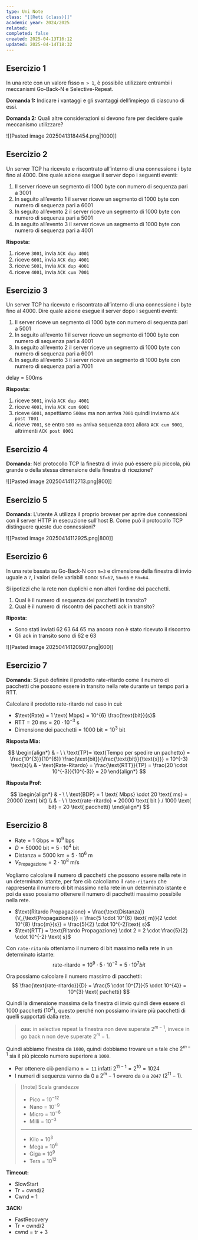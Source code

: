 ```yaml
---
type: Uni Note
class: "[[Reti (class)]]"
academic year: 2024/2025
related: 
completed: false
created: 2025-04-13T16:12
updated: 2025-04-14T18:32
---
```

## Esercizio 1

In una rete con un valore fisso `m > 1`, è possibile utilizzare entrambi i meccanismi Go-Back-N e Selective-Repeat.

**Domanda 1:** Indicare i vantaggi e gli svantaggi dell’impiego di ciascuno di essi.

**Domanda 2:** Quali altre considerazioni si devono fare per decidere quale meccanismo utilizzare?

![[Pasted image 20250413184454.png|1000]]

## Esercizio 2

Un server TCP ha ricevuto e riscontrato all’interno di una connessione i byte
fino al 4000. Dire quale azione esegue il server dopo i seguenti eventi:
1. Il server riceve un segmento di 1000 byte con numero di sequenza pari a 3001
2. In seguito all’evento 1 il server riceve un segmento di 1000 byte con numero di sequenza pari a 6001
3. In seguito all’evento 2 il server riceve un segmento di 1000 byte con numero di sequenza pari a 5001
4. In seguito all’evento 3 il server riceve un segmento di 1000 byte con numero di sequenza pari a 4001

**Risposta:**
1. riceve `3001`, invia `ACK dup 4001`
2. riceve `6001`, invia `ACK dup 4001`
3. riceve `5001`, invia `ACK dup 4001`
4. riceve `4001`, invia `ACK cum 7001`

## Esercizio 3

Un server TCP ha ricevuto e riscontrato all’interno di una connessione i byte fino al 4000. Dire quale azione esegue il server dopo i seguenti eventi:
1. Il server riceve un segmento di 1000 byte con numero di sequenza pari a 5001
2. In seguito all’evento 1 il server riceve un segmento di 1000 byte con numero di sequenza pari a 4001
3. In seguito all’evento 2 il server riceve un segmento di 1000 byte con numero di sequenza pari a 6001
4. In seguito all’evento 3 il server riceve un segmento di 1000 byte con numero di sequenza pari a 7001

delay = 500ms

**Risposta:**
1. riceve `5001`, invia `ACK dup 4001` 
2. riceve `4001`, invia `ACK cum 6001`
3. riceve `6001`, aspettiamo `500ms` ma non arriva `7001` quindi inviamo `ACK post 7001`
4. riceve `7001`, se entro `500 ms` arriva sequenza `8001` allora `ACK cum 9001`, altrimenti `ACK post 8001`

## Esercizio 4

**Domanda:** Nel protocollo TCP la finestra di invio può essere più piccola, più
grande o della stessa dimensione della finestra di ricezione?

![[Pasted image 20250414112713.png|800]]

## Esercizio 5

**Domanda:** L’utente A utilizza il proprio browser per aprire due connessioni con il
server HTTP in esecuzione sull’host B. Come può il protocollo TCP distinguere queste due connessioni?

![[Pasted image 20250414112925.png|800]]

## Esercizio 6

In una rete basata su Go-Back-N con `m=3` e dimensione della finestra
di invio uguale a `7`, i valori delle variabili sono: `Sf=62`, `Sn=66` e `Rn=64`. 

Si ipotizzi che la rete non duplichi e non alteri l’ordine dei pacchetti.
1. Qual è il numero di sequenza dei pacchetti in transito?
2. Qual è il numero di riscontro dei pacchetti ack in transito?

**Riposta:**
- Sono stati inviati 62 63 64 65 ma ancora non è stato ricevuto il riscontro
- Gli ack in transito sono di 62 e 63

![[Pasted image 20250414120907.png|600]]


## Esercizio 7

**Domanda:** Si può definire il prodotto rate-ritardo come il numero di pacchetti che possono essere in transito nella rete durante un tempo pari a RTT.

Calcolare il prodotto rate-ritardo nel caso in cui:
- $\text{Rate} = 1 \text{ Mbps} = 10^{6} \frac{\text{bit}}{s}$
- $\text{RTT} = 20\text{ ms} = 20 \cdot 10^{-3} \text{ s}$
- $\text{Dimensione dei pacchetti} = 1000 \text{ bit} = 10^{3} \text{ bit}$

**Risposta Mia:** 

$$
\begin{align*}
 & - \ \ \text{TP}= \text{Tempo per spedire un pachetto} = \frac{10^{3}}{10^{6}} \frac{\text{bit}}{\frac{\text{bit}}{\text{s}}} = 10^{-3} \text{s}\\
 & - \text{Rate-Ritardo} = \frac{\text{RTT}}{TP} = \frac{20 \cdot  10^{-3}}{10^{-3}} = 20
\end{align*}
$$

**Risposta Prof:**

$$
\begin{align*}
& - \ \ \text{BDP} = 1 \text{ Mbps} \cdot 20 \text{ ms} = 20000 \text{ bit} \\
& - \ \ \text{rate-ritardo} = 20000 \text{ bit } / 1000 \text{ bit} = 20 \text{ pacchetti}
\end{align*}
$$

## Esercizio 8

- $\text{Rate} = 1 \text{ Gbps} = 10^{9} \text{ bps}$
- $D = 50000 \text{ bit} = 5 \cdot 10^{4} \text{ bit}$
- $\text{Distanza} = 5000 \text{ km} = 5 \cdot 10^{6} \text{ m}$
- $V_{\text{Propagazione}} = 2 \cdot 10^{8} \text{ m/s}$

Vogliamo calcolare il numero di pacchetti che possono essere nella rete in un determinato istante, per fare ciò calcoliamo il `rate-ritardo` che rappresenta il numero di bit massimo nella rete in un determinato istante e poi da esso possiamo ottenere il numero di pacchetti massimo possibile nella rete.

- $\text{Ritardo Propagazione} = \frac{\text{Distanza}}{V_{\text{Propagazione}}} = \frac{5 \cdot 10^{6} \text{ m}}{2 \cdot 10^{8} \frac{m}{s}} = \frac{5}{2} \cdot 10^{-2}\text{ s}$
- $\text{RTT} = \text{Ritardo Propagazione} \cdot 2 = 2 \cdot \frac{5}{2} \cdot 10^{-2} \text{ s}$

Con `rate-ritardo` otteniamo il numero di bit massimo nella rete in un determinato istante:
$$
\text{rate-ritardo} = 10^{9}\cdot 5 \cdot 10^{-2} = 5 \cdot  10^{7} bit
$$

Ora possiamo calcolare il numero massimo di pacchetti:
$$
\frac{\text{rate-ritardo}}{D} = \frac{5 \cdot  10^{7}}{5 \cdot 10^{4}} = 10^{3} \text{ pachetti}
$$

Quindi la dimensione massima della finestra di invio quindi deve essere di 1000 pacchetti ($10^{3}$), questo perché non possiamo inviare più pacchetti di quelli supportati dalla rete.

>***oss:*** in selective repeat la finestra non deve superate $2^{m-1}$, invece in go back n non deve superate $2^{m}-1$.

Quindi abbiamo finestra da `1000`, quindi dobbiamo trovare un `m` tale che $2^{m-1}$ sia il più piccolo numero superiore a `1000`.
- Per ottenere ciò pendiamo `m = 11` infatti $2^{11 - 1} = 2^{10} = 1024$ 
- I numeri di sequenza vanno da $0$ a $2^{m}-1$ ovvero da `0` a `2047` ($2^{11}-1$).

>[!note] Scala grandezze
>- Pico = $10^{-12}$
>- Nano = $10^{-9}$
>- Micro = $10^{-6}$
>- Milli = $10^{-3}$
>---
>- Kilo = $10^{3}$
>- Mega = $10^6$
>- Giga = $10^{9}$
>- Tera = $10^{12}$



**Timeout:**
- SlowStart
- Tr = cwnd/2    
- Cwnd = 1


**3ACK:**
- FastRecovery
- Tr = cwnd/2
- cwnd = tr + 3

